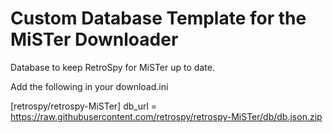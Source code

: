 # Custom Database Template for the MiSTer Downloader

Database to keep RetroSpy for MiSTer up to date.

Add the following in your download.ini

[retrospy/retrospy-MiSTer] 
db_url = https://raw.githubusercontent.com/retrospy/retrospy-MiSTer/db/db.json.zip

